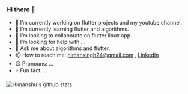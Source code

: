 ### Hi there 👋

<!--
**himansingh241/himansingh241** is a ✨ _special_ ✨ repository because its `README.md` (this file) appears on your GitHub profile.
Here are some ideas to get you started:
-->


  - 🔭 I’m currently working on flutter projects and my youtube channel.
  - 🌱 I’m currently learning flutter and algorithms.
  - 👯 I’m looking to collaborate on flutter linux app.
  - 🤔 I’m looking for help with ...
  - 💬 Ask me about algorithms and flutter.
  - 📫 How to reach me: himansingh24@gmail.com , [LinkedIn](https://www.linkedin.com/in/himanshu-singal-2a1588134/)
  - 😄 Pronouns: ...
  - ⚡ Fun fact: ...
  
![Himanshu's github stats](https://github-readme-stats.vercel.app/api?username=himansingh241)
